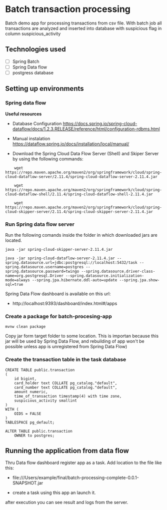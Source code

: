 # Batch transaction processing

Batch demo app for processing transactions from csv file. With batch job all transactions are analyzed and inserted into database with suspicious flag in column suspicious_activity

## Technologies used
- [ ] Spring Batch
- [ ] Spring Data flow
- [ ] postgress database

## Setting up environments

### Spring data flow

**Useful resources**
* Database Configuration
	https://docs.spring.io/spring-cloud-dataflow/docs/1.2.3.RELEASE/reference/html/configuration-rdbms.html
	
* Manual instalation
	https://dataflow.spring.io/docs/installation/local/manual/
	
* Download the Spring Cloud Data Flow Server (Shell) and Skiper Server by using the following commands:
```
	wget https://repo.maven.apache.org/maven2/org/springframework/cloud/spring-cloud-dataflow-server/2.11.4/spring-cloud-dataflow-server-2.11.4.jar

	wget https://repo.maven.apache.org/maven2/org/springframework/cloud/spring-cloud-dataflow-shell/2.11.4/spring-cloud-dataflow-shell-2.11.4.jar
	
	wget https://repo.maven.apache.org/maven2/org/springframework/cloud/spring-cloud-skipper-server/2.11.4/spring-cloud-skipper-server-2.11.4.jar
```

### Run Spring data flow server

Run the following comands inside the folder in which downloaded jars are located.
```
java -jar spring-cloud-skipper-server-2.11.4.jar
```

```
java -jar spring-cloud-dataflow-server-2.11.4.jar --spring.datasource.url=jdbc:postgresql://localhost:5432/task --spring.datasource.username=postgres --spring.datasource.password=twingo --spring.datasource.driver-class-name=org.postgresql.Driver --spring.datasource.initialization-mode=always --spring.jpa.hibernate.ddl-auto=update --spring.jpa.show-sql=true
```

Spring Data Flow dashboard is available on this url:

-  http://localhost:9393/dashboard/index.html#/apps
	
	
### Create a package for batch-procesing-app

```
mvnw clean package
```
Copy jar form target folder to some location. This is importan because this jar will be used by Spring Data Flow, and rebuilding of app won't be possible unless app is unregistered from Spring Data Flow)

### Create the transaction table in the task database

```
CREATE TABLE public.transaction
(
    id bigint,
    card_holder text COLLATE pg_catalog."default",
    card_number text COLLATE pg_catalog."default",
    amount numeric,
    time_of_transaction timestamp(4) with time zone,
    suspicious_activity smallint
)
WITH (
    OIDS = FALSE
)
TABLESPACE pg_default;

ALTER TABLE public.transaction
    OWNER to postgres;
```

## Running the application from data flow

Thru Data flow dashboard register app as a task.
Add location to the file like this:

* file:///Users/example/final/batch-processing-complete-0.0.1-SNAPSHOT.jar
 

* create a task using this app an launch it.

after execution  you can see result and logs from the server.
